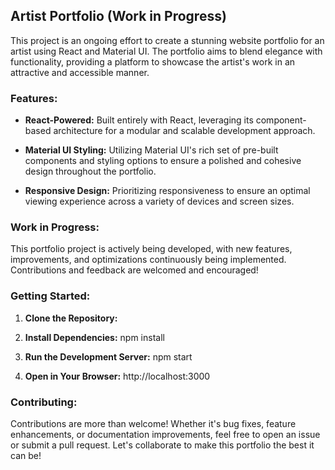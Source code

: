 ## Artist Portfolio (Work in Progress)

This project is an ongoing effort to create a stunning website portfolio for an artist using React and Material UI. The portfolio aims to blend elegance with functionality, providing a platform to showcase the artist's work in an attractive and accessible manner.

### Features:

- **React-Powered:** Built entirely with React, leveraging its component-based architecture for a modular and scalable development approach.

- **Material UI Styling:** Utilizing Material UI's rich set of pre-built components and styling options to ensure a polished and cohesive design throughout the portfolio.

- **Responsive Design:** Prioritizing responsiveness to ensure an optimal viewing experience across a variety of devices and screen sizes.

### Work in Progress:

This portfolio project is actively being developed, with new features, improvements, and optimizations continuously being implemented. Contributions and feedback are welcomed and encouraged!

### Getting Started:

1. **Clone the Repository:**

2. **Install Dependencies:**
npm install

3. **Run the Development Server:**
npm start

4. **Open in Your Browser:**
http://localhost:3000

### Contributing:

Contributions are more than welcome! Whether it's bug fixes, feature enhancements, or documentation improvements, feel free to open an issue or submit a pull request. Let's collaborate to make this portfolio the best it can be!
